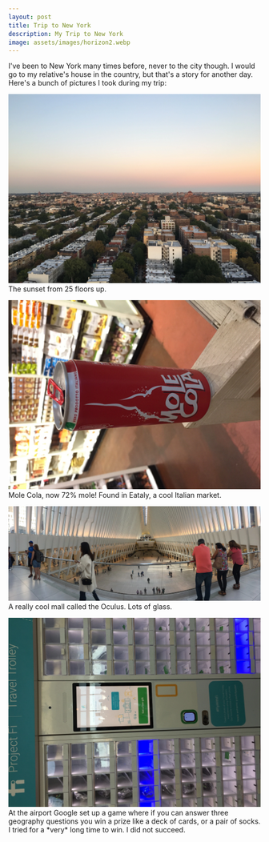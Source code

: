 ```yaml
---
layout: post
title: Trip to New York
description: My Trip to New York
image: assets/images/horizon2.webp
---
```


I've been to New York many times before, never to the city though. I would go to my relative's house in the country, but that's a story for another day.
Here's a bunch of pictures I took during my trip:

<p>
  <span class="image left">
    <img src="/assets/images/horizon1.webp" alt="">
  </span>
  The sunset from 25 floors up.
</p>
<p>
  <span class="image right">
    <img src="/assets/images/molecola1.webp" alt="">
  </span>
  Mole Cola, now 72% mole!
  Found in Eataly, a cool Italian market.
</p>
<p>
  <span class="image left">
    <img src="/assets/images/oculus1.webp" alt="">
  </span>
  A really cool mall called the Oculus. Lots of glass.
</p>
<p>
  <span class="image right">
    <img src="/assets/images/projectfi.webp" alt="">
  </span>
  At the airport Google set up a game where if you can answer three geography questions you win a prize like a deck of cards, or a pair of socks. I tried for a *very* long time to win. I did not succeed.
</p>
